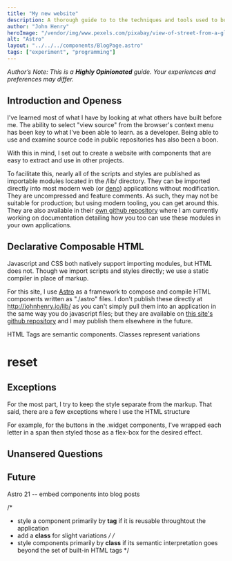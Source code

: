 ```yaml
---
title: "My new website"
description: A thorough guide to to the techniques and tools used to build my website
author: "John Henry"
heroImage: "/vendor/img/www.pexels.com/pixabay/view-of-street-from-a-glass-window.jpg"
alt: "Astro"
layout: "../../../components/BlogPage.astro"
tags: ["experiment", "programming"]
---
```


_Author’s Note: This is a **Highly Opinionated** guide. Your experiences and preferences may differ._

## Introduction and Openess

I've learned most of what I have
by looking at what others have built before me.
The ability to select "view source"
from the browser's context menu
has been key to what I've been able to learn.
as a developer.
Being able to use and examine
source code in public repositories
has also been a boon.

With this in mind,
I set out to create a website
with components that are easy to extract
and use in other projects.

To facilitate this,
nearly all of the scripts and styles
are published as importable modules
located in the /lib/ directory.
They can be imported
directly into most modern web
(or [deno](https://deno.land))
applications without modification.
They are uncompressed and feature comments.
As such, they may not be suitable for production;
but using modern tooling,
you can get around this.
They are also available in their
[own github repository](http://github.johnhenry.io/lib)
where I am currently working
on documentation detailing
how you too can use these modules
in your own applications.

## Declarative Composable HTML

Javascript and CSS both natively support
importing modules, but HTML does not.
Though we import scripts and styles directly;
we use a static compiler in place of markup.

For this site, I use [Astro](https://astro.build)
as a framework to compose and compile HTML components
written as "./astro" files.
I don't publish these directly at http://johnhenry.io/lib/
as you can't simply pull them into an application
in the same way you do javascript files;
but they are available on
[this site's github repository](https://github.com/johnhenry.github.io)
and I may publish them elsewhere in the future.

HTML Tags are semantic components.
Classes represent variations

# reset

## Exceptions

For the most part, I try to keep the style separate from the markup.
That said, there are a few exceptions where I use the HTML structure

For example, for the buttons in the .widget components,
I've wrapped each letter in a span then styled those as a flex-box for the desired effect.

## Unansered Questions

## Future

Astro 21 -- embed components into blog posts

/\*

- style a component primarily by **tag** if it is reusable throughtout
  the application
- add a **class** for slight variations
  _/
  /_
- style components primarily by **class** if its semantic interpretation goes beyond the set of built-in HTML tags
  \*/
